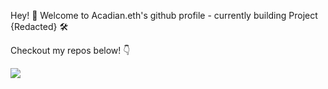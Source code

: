 Hey! 👋 Welcome to Acadian.eth's github profile - currently building Project {Redacted} 🛠️

Checkout my repos below! 👇

![](https://komarev.com/ghpvc/?username=devacadian&color=b2b8b9)

